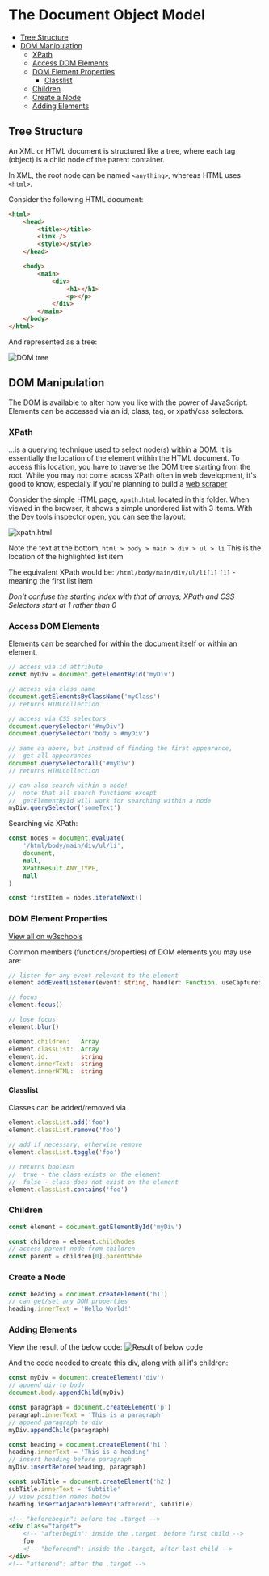 # The Document Object Model

- [Tree Structure](#tree-structure)
- [DOM Manipulation](#dom-manipulation)
  - [XPath](#xpath)
  - [Access DOM Elements](#access-dom-elements)
  - [DOM Element Properties](#dom-element-properties)
    - [Classlist](#classlist)
  - [Children](#children)
  - [Create a Node](#create-a-node)
  - [Adding Elements](#adding-elements)

## Tree Structure

An XML or HTML document is structured like a tree, where each tag (object) is a child node of the parent container.

In XML, the root node can be named `<anything>`, whereas HTML uses `<html>`.

Consider the following HTML document:

```html
<html>
	<head>
		<title></title>
		<link />
		<style></style>
	</head>

	<body>
		<main>
			<div>
				<h1></h1>
				<p></p>
			</div>
		</main>
	</body>
</html>
```

And represented as a tree:

![DOM tree](./DOM%20tree.drawio.png)

## DOM Manipulation

The DOM is available to alter how you like with the power of JavaScript.
Elements can be accessed via an id, class, tag, or xpath/css selectors.

### XPath

...is a querying technique used to select node(s) within a DOM. It is essentially the location of the element within the HTML document. To access this location, you have to traverse the DOM tree starting from the root. While you may not come across XPath often in web development, it's good to know, especially if you're planning to build a [web scraper](https://realpython.com/beautiful-soup-web-scraper-python/#what-is-web-scraping)

Consider the simple HTML page, `xpath.html` located in this folder. When viewed in the browser, it shows a simple unordered list with 3 items. With the Dev tools inspector open, you can see the layout:

![xpath.html](./xpath.png)

Note the text at the bottom,
`html > body > main > div > ul > li`
This is the location of the highlighted list item

The equivalent XPath would be:
`/html/body/main/div/ul/li[1]`
`[1]` - meaning the first list item

_Don't confuse the starting index with that of arrays; XPath and CSS Selectors start at 1 rather than 0_

### Access DOM Elements

Elements can be searched for within the document itself or within an element,

```js
// access via id attribute
const myDiv = document.getElementById('myDiv')

// access via class name
document.getElementsByClassName('myClass')
// returns HTMLCollection

// access via CSS selectors
document.querySelector('#myDiv')
document.querySelector('body > #myDiv')

// same as above, but instead of finding the first appearance,
//  get all appearances
document.querySelectorAll('#myDiv')
// returns HTMLCollection

// can also search within a node!
//  note that all search functions except
//  getElementById will work for searching within a node
myDiv.querySelector('someText')
```

Searching via XPath:

```js
const nodes = document.evaluate(
	'/html/body/main/div/ul/li',
	document,
	null,
	XPathResult.ANY_TYPE,
	null
)

const firstItem = nodes.iterateNext()
```

### DOM Element Properties

[View all on w3schools](https://www.w3schools.com/jsref/dom_obj_all.asp)

Common members (functions/properties) of DOM elements you may use are:

```ts
// listen for any event relevant to the element
element.addEventListener(event: string, handler: Function, useCapture: boolean)

// focus
element.focus()

// lose focus
element.blur()

element.children:   Array
element.classList:  Array
element.id:         string
element.innerText:  string
element.innerHTML:  string
```

#### Classlist

Classes can be added/removed via

```js
element.classList.add('foo')
element.classList.remove('foo')

// add if necessary, otherwise remove
element.classList.toggle('foo')

// returns boolean
//  true - the class exists on the element
//  false - class does not exist on the element
element.classList.contains('foo')
```

### Children

```js
const element = document.getElementById('myDiv')

const children = element.childNodes
// access parent node from children
const parent = children[0].parentNode
```

### Create a Node

```js
const heading = document.createElement('h1')
// can get/set any DOM properties
heading.innerText = 'Hello World!'
```

### Adding Elements

View the result of the below code:
![Result of below code](placing%20elements.png)

And the code needed to create this div, along with all it's children:

```js
const myDiv = document.createElement('div')
// append div to body
document.body.appendChild(myDiv)

const paragraph = document.createElement('p')
paragraph.innerText = 'This is a paragraph'
// append paragraph to div
myDiv.appendChild(paragraph)

const heading = document.createElement('h1')
heading.innerText = 'This is a heading'
// insert heading before paragraph
myDiv.insertBefore(heading, paragraph)

const subTitle = document.createElement('h2')
subTitle.innerText = 'Subtitle'
// view position names below
heading.insertAdjacentElement('afterend', subTitle)
```

```html
<!-- "beforebegin": before the .target -->
<div class="target">
	<!-- "afterbegin": inside the .target, before first child -->
	foo
	<!-- "beforeend": inside the .target, after last child -->
</div>
<!-- "afterend": after the .target -->
```
